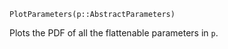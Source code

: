 ```
PlotParameters(p::AbstractParameters)
```

Plots the PDF of all the flattenable parameters in `p`.
